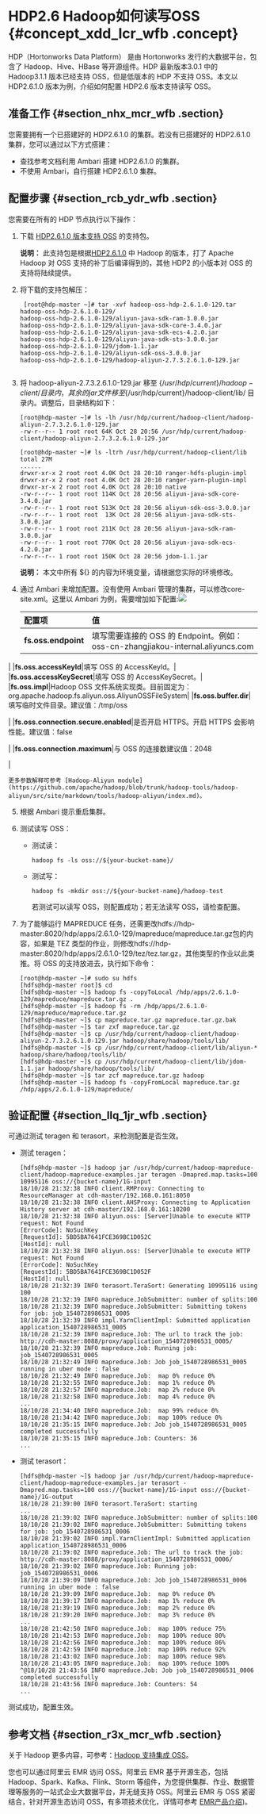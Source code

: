 # HDP2.6 Hadoop如何读写OSS {#concept_xdd_lcr_wfb .concept}

HDP（Hortonworks Data Platform） 是由 Hortonworks 发行的大数据平台，包含了 Hadoop、Hive、HBase 等开源组件。HDP 最新版本3.0.1 中的 Hadoop3.1.1 版本已经支持 OSS，但是低版本的 HDP 不支持 OSS。本文以 HDP2.6.1.0 版本为例，介绍如何配置 HDP2.6 版本支持读写 OSS。

## 准备工作 {#section_nhx_mcr_wfb .section}

您需要拥有一个已搭建好的 HDP2.6.1.0 的集群。若没有已搭建好的 HDP2.6.1.0 集群，您可以通过以下方式搭建：

-   查找参考文档利用 Ambari 搭建 HDP2.6.1.0 的集群。
-   不使用 Ambari，自行搭建 HDP2.6.1.0 集群。

## 配置步骤 {#section_rcb_ydr_wfb .section}

您需要在所有的 HDP 节点执行以下操作：

1.  下载 [HDP2.6.1.0 版本支持 OSS](http://gosspublic.alicdn.com/hadoop-spark/hadoop-oss-hdp-2.6.1.0-129.tar.gz) 的支持包。

    **说明：** 此支持包是根据[HDP2.6.1.0](https://github.com/hortonworks/hadoop-release/tree/HDP-2.6.1.0-tag) 中 Hadoop 的版本，打了 Apache Hadoop 对 OSS 支持的补丁后编译得到的，其他 HDP2 的小版本对 OSS 的支持将陆续提供。

2.  将下载的支持包解压：

    ```
     [root@hdp-master ~]# tar -xvf hadoop-oss-hdp-2.6.1.0-129.tar
    hadoop-oss-hdp-2.6.1.0-129/
    hadoop-oss-hdp-2.6.1.0-129/aliyun-java-sdk-ram-3.0.0.jar
    hadoop-oss-hdp-2.6.1.0-129/aliyun-java-sdk-core-3.4.0.jar
    hadoop-oss-hdp-2.6.1.0-129/aliyun-java-sdk-ecs-4.2.0.jar
    hadoop-oss-hdp-2.6.1.0-129/aliyun-java-sdk-sts-3.0.0.jar
    hadoop-oss-hdp-2.6.1.0-129/jdom-1.1.jar
    hadoop-oss-hdp-2.6.1.0-129/aliyun-sdk-oss-3.0.0.jar
    hadoop-oss-hdp-2.6.1.0-129/hadoop-aliyun-2.7.3.2.6.1.0-129.jar
    
    
    ```

3.  将 hadoop-aliyun-2.7.3.2.6.1.0-129.jar 移至 $\{/usr/hdp/current\}/hadoop-client/ 目录内，其余的jar文件移至$\{/usr/hdp/current\}/hadoop-client/lib/ 目录内。调整后，目录结构如下：

    ```
    [root@hdp-master ~]# ls -lh /usr/hdp/current/hadoop-client/hadoop-aliyun-2.7.3.2.6.1.0-129.jar
    -rw-r--r-- 1 root root 64K Oct 28 20:56 /usr/hdp/current/hadoop-client/hadoop-aliyun-2.7.3.2.6.1.0-129.jar
    
    [root@hdp-master ~]# ls -ltrh /usr/hdp/current/hadoop-client/lib
    total 27M
    ......
    drwxr-xr-x 2 root root 4.0K Oct 28 20:10 ranger-hdfs-plugin-impl
    drwxr-xr-x 2 root root 4.0K Oct 28 20:10 ranger-yarn-plugin-impl
    drwxr-xr-x 2 root root 4.0K Oct 28 20:10 native
    -rw-r--r-- 1 root root 114K Oct 28 20:56 aliyun-java-sdk-core-3.4.0.jar
    -rw-r--r-- 1 root root 513K Oct 28 20:56 aliyun-sdk-oss-3.0.0.jar
    -rw-r--r-- 1 root root  13K Oct 28 20:56 aliyun-java-sdk-sts-3.0.0.jar
    -rw-r--r-- 1 root root 211K Oct 28 20:56 aliyun-java-sdk-ram-3.0.0.jar
    -rw-r--r-- 1 root root 770K Oct 28 20:56 aliyun-java-sdk-ecs-4.2.0.jar
    -rw-r--r-- 1 root root 150K Oct 28 20:56 jdom-1.1.jar
    ```

    **说明：** 本文中所有 $\{\} 的内容为环境变量，请根据您实际的环境修改。

4.  通过 Ambari 来增加配置。没有使用 Ambari 管理的集群，可以修改core-site.xml。这里以 Ambari 为例，需要增加如下配置:![](images/32796_zh-CN.jpeg)

    |配置项|值|
    |:--|:-|
    |**fs.oss.endpoint**|填写需要连接的 OSS 的 Endpoint。例如：oss-cn-zhangjiakou-internal.aliyuncs.com

|
    |**fs.oss.accessKeyId**|填写 OSS 的 AccessKeyId。|
    |**fs.oss.accessKeySecret**|填写 OSS 的 AccessKeySecret。|
    |**fs.oss.impl**|Hadoop OSS 文件系统实现类。目前固定为：org.apache.hadoop.fs.aliyun.oss.AliyunOSSFileSystem|
    |**fs.oss.buffer.dir**|填写临时文件目录。建议值：/tmp/oss

|
    |**fs.oss.connection.secure.enabled**|是否开启 HTTPS。开启 HTTPS 会影响性能。建议值：false

|
    |**fs.oss.connection.maximum**|与 OSS 的连接数建议值：2048

|

    更多参数解释可参考 [Hadoop-Aliyun module](https://github.com/apache/hadoop/blob/trunk/hadoop-tools/hadoop-aliyun/src/site/markdown/tools/hadoop-aliyun/index.md)。

5.  根据 Ambari 提示重启集群。
6.  测试读写 OSS：
    -   测试读：

        ```
        hadoop fs -ls oss://${your-bucket-name}/
        ```

    -   测试写：

        ```
        hadoop fs -mkdir oss://${your-bucket-name}/hadoop-test
        ```

        若测试可以读写 OSS，则配置成功；若无法读写 OSS，请检查配置。

7.  为了能够运行 MAPREDUCE 任务，还需更改hdfs://hdp-master:8020/hdp/apps/2.6.1.0-129/mapreduce/mapreduce.tar.gz包的内容，如果是 TEZ 类型的作业，则修改hdfs://hdp-master:8020/hdp/apps/2.6.1.0-129/tez/tez.tar.gz，其他类型的作业以此类推。将 OSS 的支持放进去，执行如下命令：

    ```
    [root@hdp-master ~]# sudo su hdfs
    [hdfs@hdp-master root]$ cd
    [hdfs@hdp-master ~]$ hadoop fs -copyToLocal /hdp/apps/2.6.1.0-129/mapreduce/mapreduce.tar.gz .
    [hdfs@hdp-master ~]$ hadoop fs -rm /hdp/apps/2.6.1.0-129/mapreduce/mapreduce.tar.gz
    [hdfs@hdp-master ~]$ cp mapreduce.tar.gz mapreduce.tar.gz.bak
    [hdfs@hdp-master ~]$ tar zxf mapreduce.tar.gz
    [hdfs@hdp-master ~]$ cp /usr/hdp/current/hadoop-client/hadoop-aliyun-2.7.3.2.6.1.0-129.jar hadoop/share/hadoop/tools/lib/
    [hdfs@hdp-master ~]$ cp /usr/hdp/current/hadoop-client/lib/aliyun-* hadoop/share/hadoop/tools/lib/
    [hdfs@hdp-master ~]$ cp /usr/hdp/current/hadoop-client/lib/jdom-1.1.jar hadoop/share/hadoop/tools/lib/
    [hdfs@hdp-master ~]$ tar zcf mapreduce.tar.gz hadoop
    [hdfs@hdp-master ~]$ hadoop fs -copyFromLocal mapreduce.tar.gz /hdp/apps/2.6.1.0-129/mapreduce/
    ```


## 验证配置 {#section_llq_1jr_wfb .section}

可通过测试 teragen 和 terasort，来检测配置是否生效。

-   测试 teragen：

    ```
    [hdfs@hdp-master ~]$ hadoop jar /usr/hdp/current/hadoop-mapreduce-client/hadoop-mapreduce-examples.jar teragen -Dmapred.map.tasks=100 10995116 oss://{bucket-name}/1G-input
    18/10/28 21:32:38 INFO client.RMProxy: Connecting to ResourceManager at cdh-master/192.168.0.161:8050
    18/10/28 21:32:38 INFO client.AHSProxy: Connecting to Application History server at cdh-master/192.168.0.161:10200
    18/10/28 21:32:38 INFO aliyun.oss: [Server]Unable to execute HTTP request: Not Found
    [ErrorCode]: NoSuchKey
    [RequestId]: 5BD5BA7641FCE369BC1D052C
    [HostId]: null
    18/10/28 21:32:38 INFO aliyun.oss: [Server]Unable to execute HTTP request: Not Found
    [ErrorCode]: NoSuchKey
    [RequestId]: 5BD5BA7641FCE369BC1D052F
    [HostId]: null
    18/10/28 21:32:39 INFO terasort.TeraSort: Generating 10995116 using 100
    18/10/28 21:32:39 INFO mapreduce.JobSubmitter: number of splits:100
    18/10/28 21:32:39 INFO mapreduce.JobSubmitter: Submitting tokens for job: job_1540728986531_0005
    18/10/28 21:32:39 INFO impl.YarnClientImpl: Submitted application application_1540728986531_0005
    18/10/28 21:32:39 INFO mapreduce.Job: The url to track the job: http://cdh-master:8088/proxy/application_1540728986531_0005/
    18/10/28 21:32:39 INFO mapreduce.Job: Running job: job_1540728986531_0005
    18/10/28 21:32:49 INFO mapreduce.Job: Job job_1540728986531_0005 running in uber mode : false
    18/10/28 21:32:49 INFO mapreduce.Job:  map 0% reduce 0%
    18/10/28 21:32:55 INFO mapreduce.Job:  map 1% reduce 0%
    18/10/28 21:32:57 INFO mapreduce.Job:  map 2% reduce 0%
    18/10/28 21:32:58 INFO mapreduce.Job:  map 4% reduce 0%
    ...
    18/10/28 21:34:40 INFO mapreduce.Job:  map 99% reduce 0%
    18/10/28 21:34:42 INFO mapreduce.Job:  map 100% reduce 0%
    18/10/28 21:35:15 INFO mapreduce.Job: Job job_1540728986531_0005 completed successfully
    18/10/28 21:35:15 INFO mapreduce.Job: Counters: 36
    ...
    ```

-   测试 terasort：

    ```
    [hdfs@hdp-master ~]$ hadoop jar /usr/hdp/current/hadoop-mapreduce-client/hadoop-mapreduce-examples.jar terasort -Dmapred.map.tasks=100 oss://{bucket-name}/1G-input oss://{bucket-name}/1G-output
    18/10/28 21:39:00 INFO terasort.TeraSort: starting
    ...
    18/10/28 21:39:02 INFO mapreduce.JobSubmitter: number of splits:100
    18/10/28 21:39:02 INFO mapreduce.JobSubmitter: Submitting tokens for job: job_1540728986531_0006
    18/10/28 21:39:02 INFO impl.YarnClientImpl: Submitted application application_1540728986531_0006
    18/10/28 21:39:02 INFO mapreduce.Job: The url to track the job: http://cdh-master:8088/proxy/application_1540728986531_0006/
    18/10/28 21:39:02 INFO mapreduce.Job: Running job: job_1540728986531_0006
    18/10/28 21:39:09 INFO mapreduce.Job: Job job_1540728986531_0006 running in uber mode : false
    18/10/28 21:39:09 INFO mapreduce.Job:  map 0% reduce 0%
    18/10/28 21:39:17 INFO mapreduce.Job:  map 1% reduce 0%
    18/10/28 21:39:19 INFO mapreduce.Job:  map 2% reduce 0%
    18/10/28 21:39:20 INFO mapreduce.Job:  map 3% reduce 0%
    ...
    18/10/28 21:42:50 INFO mapreduce.Job:  map 100% reduce 75%
    18/10/28 21:42:53 INFO mapreduce.Job:  map 100% reduce 80%
    18/10/28 21:42:56 INFO mapreduce.Job:  map 100% reduce 86%
    18/10/28 21:42:59 INFO mapreduce.Job:  map 100% reduce 92%
    18/10/28 21:43:02 INFO mapreduce.Job:  map 100% reduce 98%
    18/10/28 21:43:05 INFO mapreduce.Job:  map 100% reduce 100%
    ^@18/10/28 21:43:56 INFO mapreduce.Job: Job job_1540728986531_0006 completed successfully
    18/10/28 21:43:56 INFO mapreduce.Job: Counters: 54
    ...
    ```


测试成功，配置生效。

## 参考文档 {#section_r3x_mcr_wfb .section}

关于 Hadoop 更多内容，可参考：[Hadoop 支持集成 OSS](https://yq.aliyun.com/articles/292792?spm=a2c4e.11155435.0.0.7ccba82fbDwfhK)。

您也可以通过阿里云 EMR 访问 OSS。阿里云 EMR 基于开源生态，包括 Hadoop、Spark、Kafka、Flink、Storm 等组件，为您提供集群、作业、数据管理等服务的一站式企业大数据平台，并无缝支持 OSS。阿里云 EMR 与 OSS 紧密结合，针对开源生态访问 OSS，有多项技术优化，详情可参考 [EMR产品介绍](https://www.aliyun.com/product/emapreduce))。

